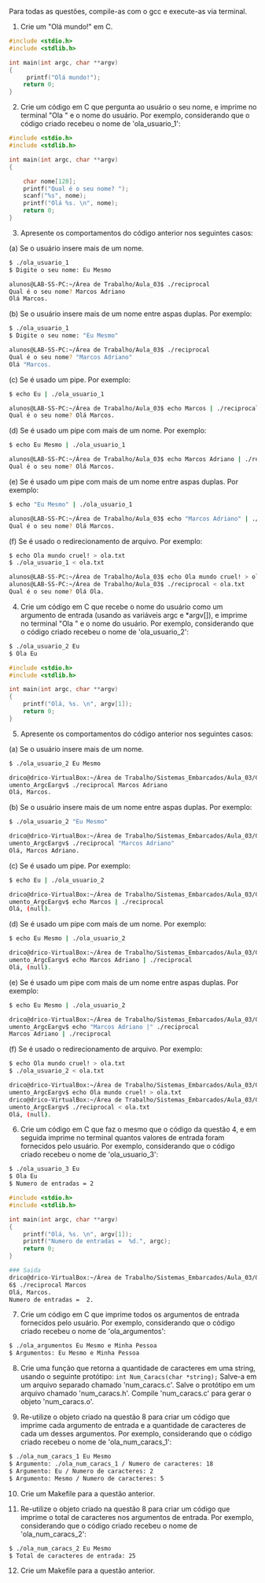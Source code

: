 Para todas as questões, compile-as com o gcc e execute-as via terminal.

1. Crie um "Olá mundo!" em C.
```C
#include <stdio.h>
#include <stdlib.h>

int main(int argc, char **argv)
{
	 printf("Olá mundo!");
	return 0;
}
```

2. Crie um código em C que pergunta ao usuário o seu nome, e imprime no terminal "Ola " e o nome do usuário. Por exemplo, considerando que o código criado recebeu o nome de 'ola_usuario_1':

```C
#include <stdio.h>
#include <stdlib.h>

int main(int argc, char **argv)
{

	char nome[128];
	printf("Qual é o seu nome? ");
	scanf("%s", nome);
	printf("Olá %s. \n", nome);
	return 0;
}
```

3. Apresente os comportamentos do código anterior nos seguintes casos:

(a) Se o usuário insere mais de um nome.
```bash
$ ./ola_usuario_1
$ Digite o seu nome: Eu Mesmo

alunos@LAB-SS-PC:~/Área de Trabalho/Aula_03$ ./reciprocal
Qual é o seu nome? Marcos Adriano
Olá Marcos.
```

(b) Se o usuário insere mais de um nome entre aspas duplas. Por exemplo:
```bash
$ ./ola_usuario_1
$ Digite o seu nome: "Eu Mesmo"

alunos@LAB-SS-PC:~/Área de Trabalho/Aula_03$ ./reciprocal
Qual é o seu nome? "Marcos Adriano"    
Olá "Marcos. 
```

(c) Se é usado um pipe. Por exemplo:
```bash
$ echo Eu | ./ola_usuario_1

alunos@LAB-SS-PC:~/Área de Trabalho/Aula_03$ echo Marcos | ./reciprocal
Qual é o seu nome? Olá Marcos. 
```

(d) Se é usado um pipe com mais de um nome. Por exemplo:
```bash
$ echo Eu Mesmo | ./ola_usuario_1

alunos@LAB-SS-PC:~/Área de Trabalho/Aula_03$ echo Marcos Adriano | ./reciprocal
Qual é o seu nome? Olá Marcos.  
```

(e) Se é usado um pipe com mais de um nome entre aspas duplas. Por exemplo:
```bash
$ echo "Eu Mesmo" | ./ola_usuario_1

alunos@LAB-SS-PC:~/Área de Trabalho/Aula_03$ echo "Marcos Adriano" | ./reciprocal
Qual é o seu nome? Olá Marcos. 

```

(f) Se é usado o redirecionamento de arquivo. Por exemplo:
```bash
$ echo Ola mundo cruel! > ola.txt
$ ./ola_usuario_1 < ola.txt

alunos@LAB-SS-PC:~/Área de Trabalho/Aula_03$ echo Ola mundo cruel! > ola.txt
alunos@LAB-SS-PC:~/Área de Trabalho/Aula_03$ ./reciprocal < ola.txt
Qual é o seu nome? Olá Ola. 

```

4. Crie um código em C que recebe o nome do usuário como um argumento de entrada (usando as variáveis argc e *argv[]), e imprime no terminal "Ola " e o nome do usuário. Por exemplo, considerando que o código criado recebeu o nome de 'ola_usuario_2':

```bash
$ ./ola_usuario_2 Eu
$ Ola Eu
```
```C
#include <stdio.h>
#include <stdlib.h>

int main(int argc, char **argv)
{
	printf("Olá, %s. \n", argv[1]);
	return 0;
}
```

5. Apresente os comportamentos do código anterior nos seguintes casos:

(a) Se o usuário insere mais de um nome.
```bash
$ ./ola_usuario_2 Eu Mesmo

drico@drico-VirtualBox:~/Área de Trabalho/Sistemas_Embarcados/Aula_03/CODIGO_Arg
umento_ArgcEargv$ ./reciprocal Marcos Adriano
Olá, Marcos. 
```

(b) Se o usuário insere mais de um nome entre aspas duplas. Por exemplo:
```bash
$ ./ola_usuario_2 "Eu Mesmo"

drico@drico-VirtualBox:~/Área de Trabalho/Sistemas_Embarcados/Aula_03/CODIGO_Arg
umento_ArgcEargv$ ./reciprocal "Marcos Adriano"
Olá, Marcos Adriano. 
```

(c) Se é usado um pipe. Por exemplo:
```bash
$ echo Eu | ./ola_usuario_2

drico@drico-VirtualBox:~/Área de Trabalho/Sistemas_Embarcados/Aula_03/CODIGO_Arg
umento_ArgcEargv$ echo Marcos | ./reciprocal
Olá, (null).

```

(d) Se é usado um pipe com mais de um nome. Por exemplo:
```bash
$ echo Eu Mesmo | ./ola_usuario_2

drico@drico-VirtualBox:~/Área de Trabalho/Sistemas_Embarcados/Aula_03/CODIGO_Arg
umento_ArgcEargv$ echo Marcos Adriano | ./reciprocal
Olá, (null). 

```

(e) Se é usado um pipe com mais de um nome entre aspas duplas. Por exemplo:
```bash
$ echo Eu Mesmo | ./ola_usuario_2

drico@drico-VirtualBox:~/Área de Trabalho/Sistemas_Embarcados/Aula_03/CODIGO_Arg
umento_ArgcEargv$ echo "Marcos Adriano |" ./reciprocal
Marcos Adriano | ./reciprocal

```

(f) Se é usado o redirecionamento de arquivo. Por exemplo:
```bash
$ echo Ola mundo cruel! > ola.txt
$ ./ola_usuario_2 < ola.txt

drico@drico-VirtualBox:~/Área de Trabalho/Sistemas_Embarcados/Aula_03/CODIGO_Arg
umento_ArgcEargv$ echo Ola mundo cruel! > ola.txt
drico@drico-VirtualBox:~/Área de Trabalho/Sistemas_Embarcados/Aula_03/CODIGO_Arg
umento_ArgcEargv$ ./reciprocal < ola.txt
Olá, (null). 
```

6. Crie um código em C que faz o mesmo que o código da questão 4, e em seguida imprime no terminal quantos valores de entrada foram fornecidos pelo usuário. Por exemplo, considerando que o código criado recebeu o nome de 'ola_usuario_3':

```bash
$ ./ola_usuario_3 Eu
$ Ola Eu
$ Numero de entradas = 2
```
```C
#include <stdio.h>
#include <stdlib.h>

int main(int argc, char **argv)
{
	printf("Olá, %s. \n", argv[1]);
	printf("Numero de entradas =  %d.", argc);
	return 0;
}

```

```bash
### Saida
drico@drico-VirtualBox:~/Área de Trabalho/Sistemas_Embarcados/Aula_03/Questão_0
6$ ./reciprocal Marcos
Olá, Marcos. 
Numero de entradas =  2.
```
7. Crie um código em C que imprime todos os argumentos de entrada fornecidos pelo usuário. Por exemplo, considerando que o código criado recebeu o nome de 'ola_argumentos':

```bash
$ ./ola_argumentos Eu Mesmo e Minha Pessoa
$ Argumentos: Eu Mesmo e Minha Pessoa
```

8. Crie uma função que retorna a quantidade de caracteres em uma string, usando o seguinte protótipo:
`int Num_Caracs(char *string);` Salve-a em um arquivo separado chamado 'num_caracs.c'. Salve o protótipo em um arquivo chamado 'num_caracs.h'. Compile 'num_caracs.c' para gerar o objeto 'num_caracs.o'.

9. Re-utilize o objeto criado na questão 8 para criar um código que imprime cada argumento de entrada e a quantidade de caracteres de cada um desses argumentos. Por exemplo, considerando que o código criado recebeu o nome de 'ola_num_caracs_1':

```bash
$ ./ola_num_caracs_1 Eu Mesmo
$ Argumento: ./ola_num_caracs_1 / Numero de caracteres: 18
$ Argumento: Eu / Numero de caracteres: 2
$ Argumento: Mesmo / Numero de caracteres: 5
```

10. Crie um Makefile para a questão anterior.

11. Re-utilize o objeto criado na questão 8 para criar um código que imprime o total de caracteres nos argumentos de entrada. Por exemplo, considerando que o código criado recebeu o nome de 'ola_num_caracs_2':

```bash
$ ./ola_num_caracs_2 Eu Mesmo
$ Total de caracteres de entrada: 25
```

12. Crie um Makefile para a questão anterior.
